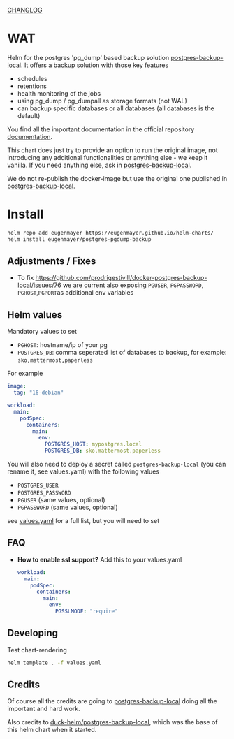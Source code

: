 [CHANGLOG](./CHANGELOG.md)

# WAT

Helm for the postgres 'pg_dump' based backup solution [postgres-backup-local](https://github.com/prodrigestivill/docker-postgres-backup-local).
It offers a backup solution with those key features

- schedules
- retentions
- health monitoring of the jobs
- using pg_dump / pg_dumpall as storage formats (not WAL)
- can backup specific databases or all databases (all databases is the default)

You find all the important documentation in the official repository [documentation](https://github.com/prodrigestivill/docker-postgres-backup-local).

This chart does just try to provide an option to run the original image, not introducing any additional functionalities 
or anything else - we keep it vanilla. If you need anything else, ask in [postgres-backup-local](https://github.com/prodrigestivill/docker-postgres-backup-local).

We do not re-publish the docker-image but use the original one published in [postgres-backup-local](https://github.com/prodrigestivill/docker-postgres-backup-local).

# Install

```bash
helm repo add eugenmayer https://eugenmayer.github.io/helm-charts/
helm install eugenmayer/postgres-pgdump-backup
```

## Adjustments / Fixes

- To fix https://github.com/prodrigestivill/docker-postgres-backup-local/issues/76 we are current also exposing `PGUSER`,  `PGPASSWORD`, `PGHOST`,`PGPORT`as additional env variables

## Helm values

Mandatory values to set

- `PGHOST`: hostname/ip of your pg
- `POSTGRES_DB`: comma seperated list of databases to backup, for example: `sko,mattermost,paperless`

For example
```yaml
image:
  tag: "16-debian"

workload:
  main:
    podSpec:
      containers:
        main:
          env:
            POSTGRES_HOST: mypostgres.local
            POSTGRES_DB: sko,mattermost,paperless
```

You will also need to deploy a secret called `postgres-backup-local` (you can rename it, see values.yaml) with the following values
- `POSTGRES_USER` 
- `POSTGRES_PASSWORD`
- `PGUSER` (same values, optional)
- `PGPASSWORD` (same values, optional)

see [values.yaml](./values.yaml) for a full list, but you will need to set

## FAQ

- **How to enable ssl support?** Add this to your values.yaml
  ```yaml
  workload:
    main:
      podSpec:
        containers:
          main:
            env:
              PGSSLMODE: "require"
  ```

## Developing

Test chart-rendering

```bash
helm template . -f values.yaml
```

## Credits

Of course all the credits are going to [postgres-backup-local](https://github.com/prodrigestivill/docker-postgres-backup-local) doing all the important and hard work.

Also credits to [duck-helm/postgres-backup-local](https://artifacthub.io/packages/helm/duck-helm/postgres-backup-local), which was the base of this helm chart when it started.
